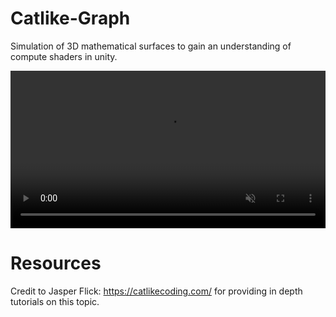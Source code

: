 # Catlike-Graph

Simulation of 3D mathematical surfaces to gain an understanding of compute shaders in unity.

<video controls playsinline muted loop width="100%">
  <source src="Videos/Simulation.mp4" type="video/mp4">
  Your browser doesn’t support embedded videos. Here’s a
  <a href="Videos/Simulation.mp4">link to the video</a>.
</video>

# Resources

Credit to Jasper Flick: https://catlikecoding.com/ for providing in depth tutorials on this topic.

